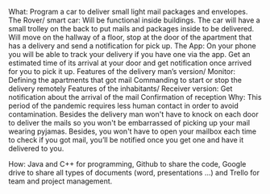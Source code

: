 What: Program a car to deliver small light mail packages and envelopes.
The Rover/ smart car:
Will be functional inside buildings.
The car will have a small trolley on the back to put mails and packages inside to be delivered.
Will move on the hallway of a floor, stop at the door of the apartment that has a delivery and send a notification for pick up.
The App:
On your phone you will be able to track your delivery if you have one via the app. Get an estimated time of its arrival at your door and get notification once arrived for you to pick it up.
Features of the delivery man’s version/ Monitor:
Defining the apartments that got mail
Commanding to start or stop the delivery remotely
Features of the inhabitants/ Receiver version:
Get notification about the arrival of the mail
Confirmation of reception
Why: This period of the pandemic requires less human contact in order to avoid contamination. Besides the delivery man won't have to knock on each door to deliver the mails so you won't be embarrassed of picking up your mail wearing pyjamas. Besides, you won't have to open your mailbox each time to check if you got mail, you’ll be notified once you get one and have it delivered to you.

How: Java and C++ for programming, Github to share the code, Google drive to share all types of documents (word, presentations ...) and Trello for team and project management.
